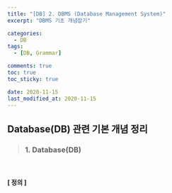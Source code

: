 ```yaml
---
title: "[DB] 2. DBMS (Database Management System)"
excerpt: "DBMS 기초 개념잡기"

categories:
  - DB
tags:
  - [DB, Grammar]

comments: true
toc: true
toc_sticky: true

date: 2020-11-15
last_modified_at: 2020-11-15
---
```


## Database(DB) 관련 기본 개념 정리

> ### 1. Database(DB)

<br>

#### [ 정의 ]
